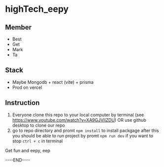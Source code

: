 # highTech_eepy

## Member

- Best
- Get
- Mark
- Ta

## Stack

- Maybe Mongodb + react (vite) + prisma
- Prod on vercel

## Instruction

1. Everyone clone this repo to your local computer by terminal (see https://www.youtube.com/watch?v=XA9GJVlIZDU) OR use github desktop to clone our repo
2. go to repo directory and promt `npm install` to install packgage
   after this you should be able to run project by promt `npm run dev` if you want to stop `ctrl + c` in terminal

Get fun and eepy, eep

----END----
